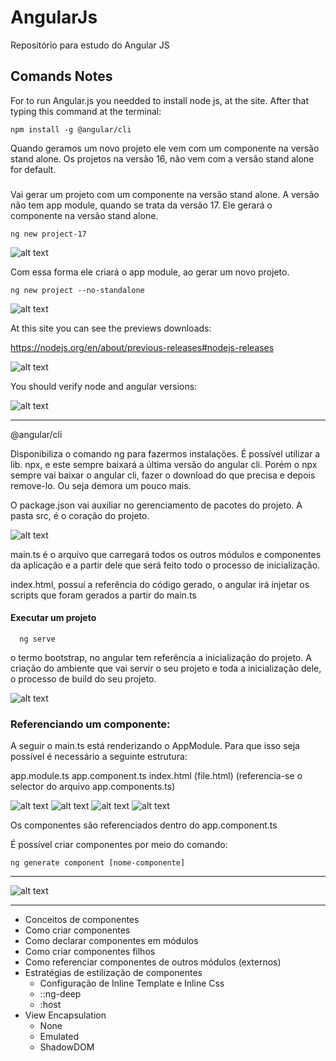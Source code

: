 # AngularJs
Repositório para estudo do Angular JS

## Comands Notes

For to run Angular.js you needded to install node js, at the site.
After that typing this command at the terminal:
```
npm install -g @angular/cli
```
Quando geramos um novo projeto ele vem com um componente na versão stand alone. Os projetos na versão 16, não vem com a versão stand alone for default.


### 
Vai gerar um projeto com um componente na versão stand alone.
A versão não tem app module, quando se trata da versão 17.
Ele gerará o componente na versão stand alone.

```
ng new project-17
```

![alt text](image.png)

Com essa forma ele criará o app module, ao gerar um novo projeto.
```
ng new project --no-standalone
```
![alt text](image.png)

At this site you can see the previews downloads:

https://nodejs.org/en/about/previous-releases#nodejs-releases

![alt text](image-1.png)

You should verify node and angular versions:

![alt text](image-2.png)

-------

@angular/cli

Disponibiliza o comando ng para fazermos instalações.
É possível utilizar a lib. npx, e este sempre baixará a última versão do angular cli.
Porém o npx sempre vai baixar o angular cli, fazer o download do que precisa e depois remove-lo. Ou seja demora um pouco mais.

O package.json vai auxiliar no gerenciamento de pacotes do projeto.
A pasta src, é o coração do projeto.

![alt text](image-3.png)

main.ts é o arquivo que carregará todos os outros módulos e componentes da aplicação e a partir dele que será feito todo o processo de inicialização.

index.html, possuí a referência do código gerado, o angular irá injetar os scripts que foram gerados a partir do main.ts


#### Executar um projeto

```
  ng serve
```

o termo bootstrap, no angular tem referência a inicialização do projeto. A criação do ambiente que vai servir o seu projeto e toda a inicialização dele, o processo de build do seu projeto.

![alt text](image-4.png)



### Referenciando um componente:

A seguir o main.ts está renderizando o AppModule.
Para que isso seja possível é necessário a seguinte estrutura:


app.module.ts
app.component.ts
index.html (file.html) (referencia-se o selector do arquivo app.components.ts)

![alt text](image-5.png)
![alt text](image-6.png)
![alt text](image-7.png)
![alt text](image-8.png)


Os componentes são referenciados dentro do app.component.ts

É possível criar componentes por meio do comando:

```
ng generate component [nome-componente]
```
---------------

![alt text](image-9.png)


---------


- Conceitos de componentes
- Como criar componentes
- Como declarar componentes em módulos
- Como criar componentes filhos
- Como referenciar componentes de outros módulos (externos)
- Estratégias de estilização de componentes
    - Configuração de Inline Template e Inline Css
    - ::ng-deep
    - :host
- View Encapsulation
    - None
    - Emulated
    - ShadowDOM